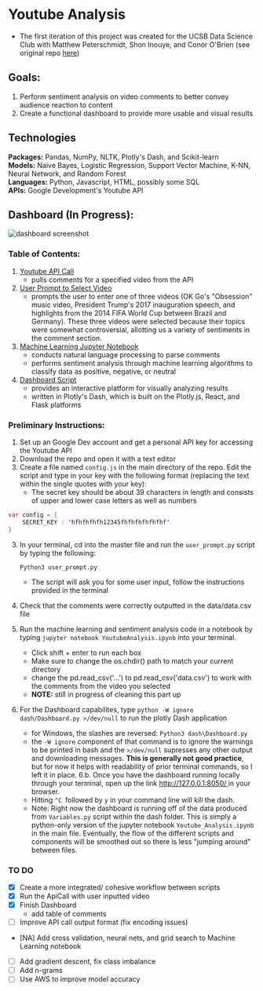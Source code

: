 # Youtube Analysis

* The first iteration of this project was created for the UCSB Data Science Club with Matthew Peterschmidt, Shon Inouye, and Conor O'Brien (see original repo [here](https://github.com/UCSB-dataScience-ProjectGroup/youtube))

## Goals: 
1. Perform sentiment analysis on video comments to better convey audience reaction to content 
2. Create a functional dashboard to provide more usable and visual results

## Technologies
**Packages:** Pandas, NumPy, NLTK, Plotly's Dash, and Scikit-learn <br>
**Models:** Naïve Bayes, Logistic Regression, Support Vector Machine, K-NN, Neural Network, and Random Forest <br>
**Languages:** Python, Javascript, HTML, possibly some SQL <br>
**APIs:** Google Development's Youtube API <br>

## Dashboard (In Progress): 
![dashboard screenshot](https://github.com/adonovan7/YoutubeAnalysis/blob/master/images/YouTubeDash.gif)

### Table of Contents: 
1. [Youtube API Call](https://github.com/adonovan7/YoutubeAnalysis/blob/master/apiCall.py)
	* pulls comments for a specified video from the API
2. [User Prompt to Select Video](https://github.com/adonovan7/YoutubeAnalysis/blob/master/user_prompt.py)
	* prompts the user to enter one of three videos (OK Go's "Obsession" music video, President Trump's 2017 inauguration speech, and highlights from the 2014 FIFA World Cup between Brazil and Germany). These three videos were selected because their topics were somewhat controversial, allotting us a variety of sentiments in the comment section. 
2. [Machine Learning Jupyter Notebook](https://github.com/adonovan7/YoutubeAnalysis/blob/master/Youtube_Analysis.ipynb)
	* conducts natural language processing to parse comments
	* performs sentiment analysis through machine learning algorithms to classify data as positive, negative, or neutral 
3. [Dashboard Script](https://github.com/adonovan7/YoutubeAnalysis/blob/master/dash/Dashboard.py)
	* provides an interactive platform for visually analyzing results
	* written in Plotly's Dash, which is built on the Plotly.js, React, and Flask platforms

### Preliminary Instructions: 
1. Set up an Google Dev account and get a personal API key for accessing the Youtube API
2. Download the repo and open it with a text editor
3. Create a file named `config.js` in the main directory of the repo. Edit the script and type in your key with the following format (replacing the text within the single quotes with your key): 
    * The secret key should be about 39 characters in length and consists of upper and lower case letters as well as numbers

```java
var config = {
	SECRET_KEY : 'hfhfhfhfh12345fhfhfhfhfhfhf' 
}
```

3. In your terminal, cd into the master file and run the `user_prompt.py` script by typing the following: 

	`Python3 user_prompt.py` 
	* The script will ask you for some user input, follow the instructions provided in the terminal
4. Check that the comments were correctly outputted in the data/data.csv file
5. Run the machine learning and sentiment analysis code in a notebook by typing `jupyter notebook YoutubeAnalysis.ipynb` into your terminal. 
	* Click shift + enter to run each box
	* Make sure to change the os.chdir() path to match your current directory
	* change the pd.read_csv('...') to pd.read_csv('data.csv') to work with the comments from the video you selected
	* **NOTE:** still in progress of cleaning this part up
6. For the Dashboard capabilites, type `python -W ignore dash/Dashboard.py >/dev/null` to run the plotly Dash application 
	* for Windows, the slashes are reversed: `Python3 dash\Dashboard.py`
	* the `-W ignore` component of that command is to ignore the warnings to be printed in bash and the `>/dev/null` supresses any other output and downloading messages. **This is generally not good practice**, but for now it helps with readability of prior terminal commands, so I left it in place. 
6.b. Once you have the dashboard running locally through your terminal, open up the link [http://127.0.0.1:8050/ ](http://127.0.0.1:8050/) in your browser. 
	* Hitting `^C `followed by `y` in your command line will kill the dash. 
	* Note: Right now the dashboard is running off of the data produced from `Variables.py` script within the dash folder. This is simply a python-only version of the jupyter notebook `Youtube_Analysis.ipynb` in the main file. Eventually, the flow of the different scripts and components will be smoothed out so there is less "jumping around" between files. 

### TO DO
- [X] Create a more integrated/ cohesive workflow between scripts
- [X] Run the ApiCall with user inputted video
- [X] Finish Dashboard
	* add table of comments
- [ ] Improve API call output format (fix encoding issues)
- [NA] Add cross validation, neural nets, and grid search to Machine Learning notebook
- [ ] Add gradient descent, fix class imbalance
- [ ] Add n-grams
- [ ] Use AWS to improve model accuracy